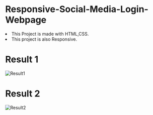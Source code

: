 # Responsive-Social-Media-Login-Webpage

<li> This Project is made with HTML,CSS.
<li> This project is also Responsive.
  
# Result 1 
 
![Result1](https://user-images.githubusercontent.com/110556831/183717326-cca10991-75a4-413a-984a-963926ed7d56.jpg)

# Result 2 
  
![Result2](https://user-images.githubusercontent.com/110556831/183717931-e1901ed5-6616-42af-a30e-84880a8025f2.jpg)
